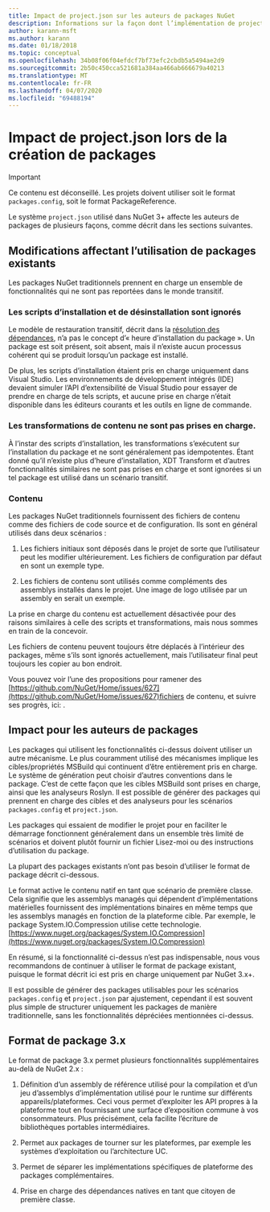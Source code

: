 ```yaml
---
title: Impact de project.json sur les auteurs de packages NuGet
description: Informations sur la façon dont l’implémentation de project.json dans NuGet 3.x affecte les auteurs de packages, notamment en termes de fonctionnalités, de contenu et de format de package non pris en charge.
author: karann-msft
ms.author: karann
ms.date: 01/18/2018
ms.topic: conceptual
ms.openlocfilehash: 34b08f06f04efdcf7bf73efc2cbdb5a5494ae2d9
ms.sourcegitcommit: 2b50c450cca521681a384aa466ab666679a40213
ms.translationtype: MT
ms.contentlocale: fr-FR
ms.lasthandoff: 04/07/2020
ms.locfileid: "69488194"
---
```

# <a name="impact-of-projectjson-when-creating-packages"></a>Impact de project.json lors de la création de packages

> [!Important]
> Ce contenu est déconseillé. Les projets doivent utiliser soit le format `packages.config`, soit le format PackageReference.

Le système `project.json` utilisé dans NuGet 3+ affecte les auteurs de packages de plusieurs façons, comme décrit dans les sections suivantes.

## <a name="changes-affecting-existing-packages-usage"></a>Modifications affectant l’utilisation de packages existants

Les packages NuGet traditionnels prennent en charge un ensemble de fonctionnalités qui ne sont pas reportées dans le monde transitif.

### <a name="install-and-uninstall-scripts-are-ignored"></a>Les scripts d’installation et de désinstallation sont ignorés

Le modèle de restauration transitif, décrit dans la [résolution des dépendances](../concepts/dependency-resolution.md#dependency-resolution-with-packagereference), n’a pas le concept d’« heure d’installation du package ». Un package est soit présent, soit absent, mais il n’existe aucun processus cohérent qui se produit lorsqu’un package est installé.

De plus, les scripts d’installation étaient pris en charge uniquement dans Visual Studio. Les environnements de développement intégrés (IDE) devaient simuler l’API d’extensibilité de Visual Studio pour essayer de prendre en charge de tels scripts, et aucune prise en charge n’était disponible dans les éditeurs courants et les outils en ligne de commande.

### <a name="content-transforms-are-not-supported"></a>Les transformations de contenu ne sont pas prises en charge.

À l’instar des scripts d’installation, les transformations s’exécutent sur l’installation du package et ne sont généralement pas idempotentes. Étant donné qu’il n’existe plus d’heure d’installation, XDT Transform et d’autres fonctionnalités similaires ne sont pas prises en charge et sont ignorées si un tel package est utilisé dans un scénario transitif.

### <a name="content"></a>Contenu

Les packages NuGet traditionnels fournissent des fichiers de contenu comme des fichiers de code source et de configuration. Ils sont en général utilisés dans deux scénarios :

1. Les fichiers initiaux sont déposés dans le projet de sorte que l’utilisateur peut les modifier ultérieurement. Les fichiers de configuration par défaut en sont un exemple type.

1. Les fichiers de contenu sont utilisés comme compléments des assemblys installés dans le projet. Une image de logo utilisée par un assembly en serait un exemple.

La prise en charge du contenu est actuellement désactivée pour des raisons similaires à celle des scripts et transformations, mais nous sommes en train de la concevoir.

Les fichiers de contenu peuvent toujours être déplacés à l’intérieur des packages, même s’ils sont ignorés actuellement, mais l’utilisateur final peut toujours les copier au bon endroit.

Vous pouvez voir l’une des propositions pour ramener des [https://github.com/NuGet/Home/issues/627](https://github.com/NuGet/Home/issues/627)fichiers de contenu, et suivre ses progrès, ici: .

## <a name="impact-for-package-authors"></a>Impact pour les auteurs de packages

Les packages qui utilisent les fonctionnalités ci-dessus doivent utiliser un autre mécanisme. Le plus couramment utilisé des mécanismes implique les cibles/propriétés MSBuild qui continuent d’être entièrement pris en charge. Le système de génération peut choisir d’autres conventions dans le package. C’est de cette façon que les cibles MSBuild sont prises en charge, ainsi que les analyseurs Roslyn. Il est possible de générer des packages qui prennent en charge des cibles et des analyseurs pour les scénarios `packages.config` et `project.json`.

Les packages qui essaient de modifier le projet pour en faciliter le démarrage fonctionnent généralement dans un ensemble très limité de scénarios et doivent plutôt fournir un fichier Lisez-moi ou des instructions d’utilisation du package.

La plupart des packages existants n’ont pas besoin d’utiliser le format de package décrit ci-dessous.

Le format active le contenu natif en tant que scénario de première classe. Cela signifie que les assemblys managés qui dépendent d’implémentations matérielles fournissent des implémentations binaires en même temps que les assemblys managés en fonction de la plateforme cible. Par exemple, le package System.IO.Compression utilise cette technologie. [https://www.nuget.org/packages/System.IO.Compression](https://www.nuget.org/packages/System.IO.Compression)

En résumé, si la fonctionnalité ci-dessus n’est pas indispensable, nous vous recommandons de continuer à utiliser le format de package existant, puisque le format décrit ici est pris en charge uniquement par NuGet 3.x+.

Il est possible de générer des packages utilisables pour les scénarios `packages.config` et `project.json` par ajustement, cependant il est souvent plus simple de structurer uniquement les packages de manière traditionnelle, sans les fonctionnalités dépréciées mentionnées ci-dessus.

## <a name="3x-package-format"></a>Format de package 3.x

Le format de package 3.x permet plusieurs fonctionnalités supplémentaires au-delà de NuGet 2.x :

1. Définition d’un assembly de référence utilisé pour la compilation et d’un jeu d’assemblys d’implémentation utilisé pour le runtime sur différents appareils/plateformes. Ceci vous permet d’exploiter les API propres à la plateforme tout en fournissant une surface d’exposition commune à vos consommateurs. Plus précisément, cela facilite l’écriture de bibliothèques portables intermédiaires.

1. Permet aux packages de tourner sur les plateformes, par exemple les systèmes d’exploitation ou l’architecture UC.

1. Permet de séparer les implémentations spécifiques de plateforme des packages complémentaires.

1. Prise en charge des dépendances natives en tant que citoyen de première classe.
